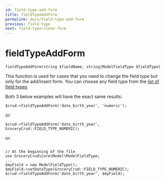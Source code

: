 ```yaml
---
id: field-type-add-form
title: fieldTypeAddForm
permalink: docs/field-type-add-form
previous: field-type
next: field-type-clone-form
---
```


# fieldTypeAddForm


<pre><code class="php">fieldTypeAddForm(string $fieldName, string|ModelFieldType $fieldType)</code></pre>
This function is used for cases that you need to change the field type but only for the add/insert form. You can choose any field type from the <a href="https://www.grocerycrud.com/enterprise/api-and-function-list/fieldType">list of field types</a>.

Both 3 below examples will have the exact same results:
<pre><code class="php">$crud-&gt;fieldTypeAddForm('date_birth_year', 'numeric');</code></pre>
or:
<pre><code class="php">$crud-&gt;fieldTypeAddForm('date_birth_year', GroceryCrud::FIELD_TYPE_NUMERIC);</code></pre>
or:
<pre><code class="php">
// At the beginning of the file
use GroceryCrud\Core\Model\ModelFieldType;
...
$myField = new ModelFieldType();
$myField-&gt;setDataType(GroceryCrud::FIELD_TYPE_NUMERIC);
$crud-&gt;fieldTypeAddForm('date_birth_year', $myField);</code></pre>